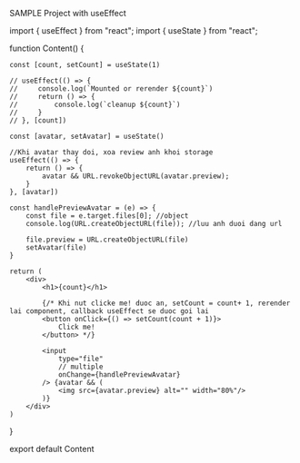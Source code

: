 SAMPLE Project with useEffect

import { useEffect } from "react";
import { useState } from "react";

function Content() {

    const [count, setCount] = useState(1)

    // useEffect(() => {
    //     console.log(`Mounted or rerender ${count}`)
    //     return () => {
    //         console.log(`cleanup ${count}`)
    //     }
    // }, [count])

    const [avatar, setAvatar] = useState()

    //Khi avatar thay doi, xoa review anh khoi storage
    useEffect(() => { 
        return () => {
            avatar && URL.revokeObjectURL(avatar.preview);
        }
    }, [avatar])

    const handlePreviewAvatar = (e) => { 
        const file = e.target.files[0]; //object
        console.log(URL.createObjectURL(file)); //luu anh duoi dang url
        
        file.preview = URL.createObjectURL(file)
        setAvatar(file)
    }

    return (
        <div>
            <h1>{count}</h1>

            {/* Khi nut clicke me! duoc an, setCount = count+ 1, rerender lai component, callback useEffect se duoc goi lai
            <button onClick={() => setCount(count + 1)}>
                Click me!
            </button> */}

            <input
                type="file"
                // multiple
                onChange={handlePreviewAvatar}
            /> {avatar && (
                <img src={avatar.preview} alt="" width="80%"/>
            )}
        </div>
    )
}

export default Content